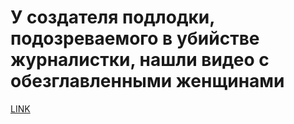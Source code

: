 # У создателя подлодки, подозреваемого в убийстве журналистки, нашли видео с обезглавленными женщинами



[LINK](https://varlamov.ru/2590380.html)